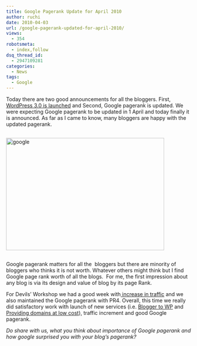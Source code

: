 ```yaml
---
title: Google Pagerank Update for April 2010
author: ruchi
date: 2010-04-03
url: /google-pagerank-updated-for-april-2010/
views:
  - 354
robotsmeta:
  - index,follow
dsq_thread_id:
  - 2947109281
categories:
  - News
tags:
  - Google
---
```

Today there are two good announcements for all the bloggers. First, [WordPress 3.0 is launched][1] and Second, Google pagerank is updated. We were expecting Google pagerank to be updated in 1 April and today finally it is announced. As far as I came to know, many bloggers are happy with the updated pagerank.

<img class="wp-image-51323" style="float: none;margin: 15px auto;border: 0px" src="http://cdn.devilsworkshop.org/files/2010/04/google.jpg" border="0" alt="google" width="431" height="306" />

Google pagerank matters for all the  bloggers but there are minority of bloggers who thinks it is not worth. Whatever others might think but I find Google page rank worth of all the blogs.  For me, the first impression about any blog is via its design and value of blog by its page Rank.

For Devils’ Workshop we had a good week with[ increase in traffic][2] and we also maintained the Google pagerank with PR4. Overall, this time we really did satisfactory work with launch of new services (i.e. <a href="http://bloggertowp.org" onclick="_gaq.push(['_trackEvent', 'outbound-article', 'http://bloggertowp.org', 'Blogger to WP']);" >Blogger to WP</a> and <a href="http://www.ilovethisdomain.com" onclick="_gaq.push(['_trackEvent', 'outbound-article', 'http://www.ilovethisdomain.com', 'Providing domains at low cost']);" >Providing domains at low cost</a>), traffic increment and good Google pagerank.

*Do share with us, what you think about importance of Google pagerank and how google surprised you with your blog’s pagerank?*

 [1]: http://devilsworkshop.org/wordpress-3-0-beta-1-released/
 [2]: http://devilsworkshop.org/devils-workshop-monthly-traffic-report-march-2010/
